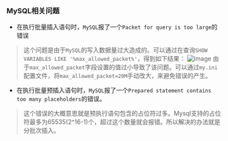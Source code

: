 ### MySQL相关问题
- 在执行批量插入语句时，`MySQL`报了一个`Packet for query is too large`的错误

> 这个问题是由于`MySQL`的写入数据量过大造成的。可以通过在查询`SHOW VARIABLES LIKE '%max_allowed_packet%'`，得到如下结果：
![image](https://img-blog.csdn.net/20170320100821194?watermark/2/text/aHR0cDovL2Jsb2cuY3Nkbi5uZXQvaGxidDAxMTI=/font/5a6L5L2T/fontsize/400/fill/I0JBQkFCMA==/dissolve/70/gravity/Center)
由于`max_allowed_packet`字段设置的值过小导致了该问题。可以通过`my.ini`配置文件，将`max_allowed_packet=20M`手动改大，来避免错误的产生。

- 在执行批量预插入语句时，`MySQL`报了一个`Prepared statement contains too many placeholders`的错误。

> 这个错误的大概意思就是预执行语句包含的占位符过多。Mysql支持的占位符最多为65535(2^16-1)个，超过这个数量就会报错。所以解决的办法就是分批次插入。